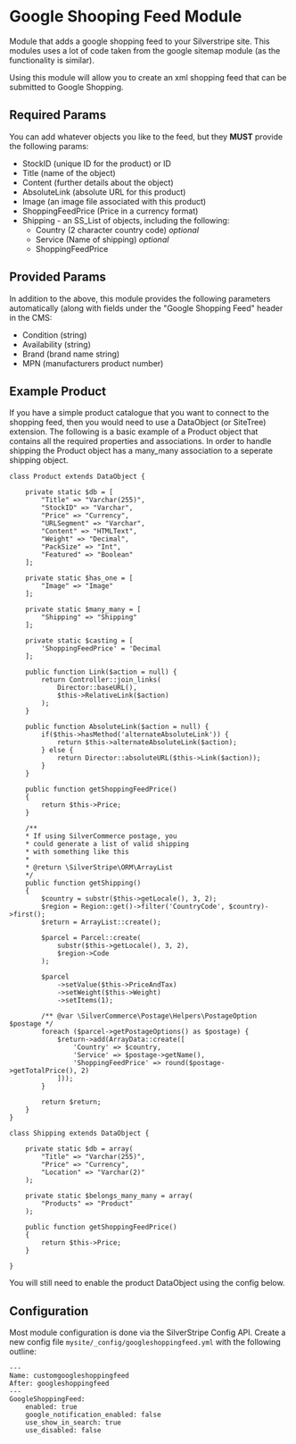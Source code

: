 # Google Shooping Feed Module

Module that adds a google shopping feed to your Silverstripe site. This
modules uses a lot of code taken from the google sitemap module (as the
functionality is similar).

Using this module will allow you to create an xml shopping feed that can
be submitted to Google Shopping. 

## Required Params

You can add whatever objects you like to the feed, but they **MUST** provide
the following params:

* StockID (unique ID for the product) or ID
* Title (name of the object)
* Content (further details about the object)
* AbsoluteLink (absolute URL for this product)
* Image (an image file associated with this product)
* ShoppingFeedPrice (Price in a currency format)
* Shipping - an SS_List of objects, including the following:
  * Country (2 character country code) _optional_
  * Service (Name of shipping) _optional_
  * ShoppingFeedPrice

## Provided Params
In addition to the above, this module provides the following parameters
automatically (along with fields under the "Google Shopping Feed" header
in the CMS:

* Condition (string)
* Availability (string)
* Brand (brand name string)
* MPN (manufacturers product number)
  
## Example Product

If you have a simple product catalogue that you want to connect to the
shopping feed, then you would need to use a DataObject (or SiteTree)
extension. The following is a basic example of a Product object that
contains all the required properties and associations. In order to
handle shipping the Product object has a many_many association to a
seperate shipping object.

    class Product extends DataObject {

        private static $db = [
            "Title" => "Varchar(255)",
            "StockID" => "Varchar",
            "Price" => "Currency",
            "URLSegment" => "Varchar",
            "Content" => "HTMLText",
            "Weight" => "Decimal",
            "PackSize" => "Int",
            "Featured" => "Boolean"
        ];

        private static $has_one = [
            "Image" => "Image"
        ];
        
        private static $many_many = [
            "Shipping" => "Shipping"
        ];

        private static $casting = [
            'ShoppingFeedPrice' = 'Decimal
        ];
        
        public function Link($action = null) {
            return Controller::join_links(
                Director::baseURL(),
                $this->RelativeLink($action)
            );
        }

        public function AbsoluteLink($action = null) {
            if($this->hasMethod('alternateAbsoluteLink')) {
                return $this->alternateAbsoluteLink($action);
            } else {
                return Director::absoluteURL($this->Link($action));
            }
        }

        public function getShoppingFeedPrice()
        {
            return $this->Price;
        }

        /**
        * If using SilverCommerce postage, you
        * could generate a list of valid shipping
        * with something like this
        *
        * @return \SilverStripe\ORM\ArrayList
        */
        public function getShipping()
        {
            $country = substr($this->getLocale(), 3, 2);
            $region = Region::get()->filter('CountryCode', $country)->first();
            $return = ArrayList::create();

            $parcel = Parcel::create(
                substr($this->getLocale(), 3, 2),
                $region->Code
            );

            $parcel
                ->setValue($this->PriceAndTax)
                ->setWeight($this->Weight)
                ->setItems(1);

            /** @var \SilverCommerce\Postage\Helpers\PostageOption $postage */
            foreach ($parcel->getPostageOptions() as $postage) {
                $return->add(ArrayData::create([
                    'Country' => $country,
                    'Service' => $postage->getName(),
                    'ShoppingFeedPrice' => round($postage->getTotalPrice(), 2)
                ]));
            }

            return $return;   
        }
    }
    
    class Shipping extends DataObject {

        private static $db = array(
            "Title" => "Varchar(255)",
            "Price" => "Currency",
            "Location" => "Varchar(2)"
        );
        
        private static $belongs_many_many = array(
            "Products" => "Product"
        );

        public function getShoppingFeedPrice()
        {
            return $this->Price;
        }
        
    }
    
You will still need to enable the product DataObject using the config
below.
    
## Configuration

Most module configuration is done via the SilverStripe Config API.
Create a new config file `mysite/_config/googleshoppingfeed.yml` with the
following outline:

	---
	Name: customgoogleshoppingfeed
	After: googleshoppingfeed
	---
	GoogleShoppingFeed:
  		enabled: true
  		google_notification_enabled: false
  		use_show_in_search: true
  		use_disabled: false
